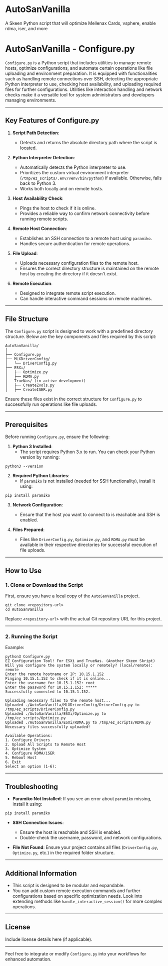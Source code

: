 # AutoSanVanilla
A Skeen Python script that will optimize Mellenax Cards, vsphere, enable rdma, iser, and more



# AutoSanVanilla - Configure.py

`Configure.py` is a Python script that includes utilities to manage remote hosts, optimize configurations, and automate certain operations like file uploading and environment preparation. It is equipped with functionalities such as handling remote connections over SSH, detecting the appropriate Python interpreter to use, checking host availability, and uploading required files for further configurations. Utilities like interaction handling and network checks make it a versatile tool for system administrators and developers managing environments.

---

## Key Features of Configure.py
1. **Script Path Detection**:
    - Detects and returns the absolute directory path where the script is located.

2. **Python Interpreter Detection**:
    - Automatically detects the Python interpreter to use.
    - Prioritizes the custom virtual environment interpreter (`/tmp/ez_scripts/.env/venv/bin/python`) if available. Otherwise, falls back to Python 3.
    - Works both locally and on remote hosts.

3. **Host Availability Check**:
    - Pings the host to check if it is online.
    - Provides a reliable way to confirm network connectivity before running remote scripts.

4. **Remote Host Connection**:
    - Establishes an SSH connection to a remote host using `paramiko`.
    - Handles secure authentication for remote operations.

5. **File Upload**:
    - Uploads necessary configuration files to the remote host.
    - Ensures the correct directory structure is maintained on the remote host by creating the directory if it doesn't exist.

6. **Remote Execution**:
    - Designed to integrate remote script execution.
    - Can handle interactive command sessions on remote machines.

---

## File Structure

The `Configure.py` script is designed to work with a predefined directory structure. Below are the key components and files required by this script:

```
AutoSanVanilla/
│
├── Configure.py
├── MLXDriverConfig/
│   └── DriverConfig.py
├── ESXi/
│   ├── Optimize.py
│   ├── RDMA.py
│   TrueNas/ (in active development)
│   ├── CreateZvols.py
│   ├── CreateISER.py

```

Ensure these files exist in the correct structure for `Configure.py` to successfully run operations like file uploads.

---

## Prerequisites
Before running `Configure.py`, ensure the following:
1. **Python 3 Installed**:
    - The script requires Python 3.x to run. You can check your Python version by running:
```shell script
python3 --version
```

2. **Required Python Libraries**:
    - If `paramiko` is not installed (needed for SSH functionality), install it using:
```shell script
pip install paramiko
```

3. **Network Configuration**:
    - Ensure that the host you want to connect to is reachable and SSH is enabled.

4. **Files Prepared**:
    - Files like `DriverConfig.py`, `Optimize.py`, and `RDMA.py` must be available in their respective directories for successful execution of file uploads.

---

## How to Use

### 1. Clone or Download the Script
First, ensure you have a local copy of the `AutoSanVanilla` project.

```shell script
git clone <repository-url>
cd AutoSanVanilla
```

Replace `<repository-url>` with the actual Git repository URL for this project.

---

### 2. Running the Script



Example:
```shell script
python3 Configure.py
EZ Configuration Tool! For ESXi and TrueNas. (Another Skeen Skript)
Will you configure the system locally or remotely? (local/remote): remote
Enter the remote hostname or IP: 10.15.1.152
Pinging 10.15.1.152 to check if it is online...
Enter the username for 10.15.1.152: root
Enter the password for 10.15.1.152: *****
Successfully connected to 10.15.1.152.

Uploading necessary files to the remote host...
Uploaded ./AutoSanVanilla/MLXDriverConfig/DriverConfig.py to /tmp/ez_scripts/DriverConfig.py
Uploaded ./AutoSanVanilla/ESXi/Optimize.py to /tmp/ez_scripts/Optimize.py
Uploaded ./AutoSanVanilla/ESXi/RDMA.py to /tmp/ez_scripts/RDMA.py
Necessary files successfully uploaded!

Available Operations:
1. Configure Drivers
2. Upload All Scripts to Remote Host
3. Optimize System
4. Configure RDMA/iSER
5. Reboot Host
6. Exit
Select an option (1-6): 

```


---

## Troubleshooting

- **Paramiko Not Installed**:
  If you see an error about `paramiko` missing, install it using:
```shell script
pip install paramiko
```
- **SSH Connection Issues**:
    - Ensure the host is reachable and SSH is enabled.
    - Double-check the username, password, and network configurations.

- **File Not Found**:
  Ensure your project contains all files (`DriverConfig.py`, `Optimize.py`, etc.) in the required folder structure.

---

## Additional Information
- This script is designed to be modular and expandable.
- You can add custom remote execution commands and further configurations based on specific optimization needs. Look into extending methods like `handle_interactive_session()` for more complex operations.

---

## License
Include license details here (if applicable).

---

Feel free to integrate or modify `Configure.py` into your workflows for enhanced automation.